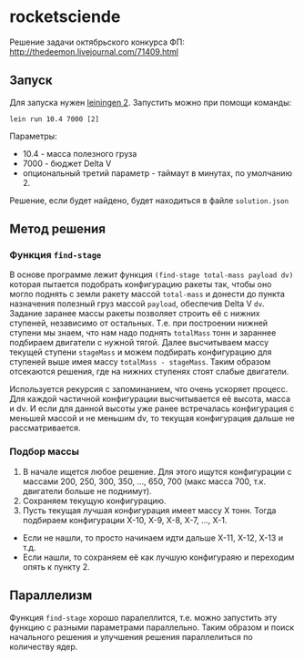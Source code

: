 # rocketsciende

Решение задачи октябрьского конкурса ФП: http://thedeemon.livejournal.com/71409.html

## Запуск

Для запуска нужен [leiningen 2](https://github.com/technomancy/leiningen). Запустить можно при помощи команды:

```shell
lein run 10.4 7000 [2]
```
Параметры:

* 10.4 - масса полезного груза
* 7000 - бюджет Delta V
* опциональный третий параметр - таймаут в минутах, по умолчанию 2.

Решение, если будет найдено, будет находиться в файле `solution.json`

## Метод решения

### Функция `find-stage`

В основе программе лежит функция `(find-stage total-mass payload dv)` которая пытается подобрать конфигурацию ракеты так, чтобы оно могло поднять с земли ракету массой `total-mass` и донести до пункта назначения полезный груз массой `payload`, обеспечив Delta V `dv`. Задание заранее массы ракеты позволяет строить её с нижних ступеней, независимо от остальных. Т.е. при построении нижней ступени мы знаем, что нам надо поднять `totalMass` тонн и зараннее подбираем двигатели с нужной тягой. Далее высчитываем массу текущей ступени `stageMass` и можем подбирать конфигурацию для ступеней выше имея массу `totalMass - stageMass`. Таким образом отсекаются решения, где на нижних ступенях стоят слабые двигатели.

Используется рекурсия с запоминанием, что очень ускоряет процесс. Для каждой частичной конфигурации высчитывается её высота, масса и dv. И если для данной высоты уже ранее встречалась конфигурация с меньшей массой и не меньшим dv, то текущая конфигурация дальше не рассматривается.

### Подбор массы

1. В начале ищется любое решение. Для этого ищутся конфигурации с массами 200, 250, 300, 350, ..., 650, 700 (макс масса 700, т.к. двигатели больше не поднимут).
2. Сохраняем текущую конфигурацию.
2. Пусть текущая лучшая конфигурация имеет массу X тонн. Тогда подбираем конфигурации X-10, X-9, X-8, X-7, ..., X-1.
  * Если не нашли, то просто начинаем идти дальше X-11, X-12, X-13 и т.д.
  * Ecли нашли, то сохраняем её как лучшую конфигураяю и переходим опять к пункту 2.

## Параллелизм

Функция `find-stage` хорошо паралеллится, т.е. можно запустить эту функцию с разными параметрами параллельно. Таким образом и поиск начального решения и улучшения решения параллелиться по количеству ядер.
